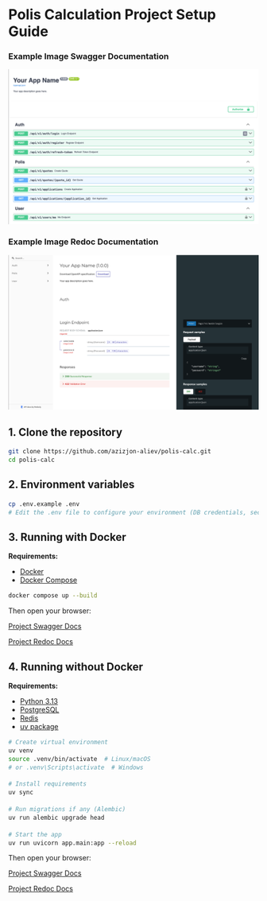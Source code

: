 # Polis Calculation Project Setup Guide


### Example Image Swagger Documentation

![Swagger Docs](docs/images/swagger.png)

### Example Image Redoc Documentation

![Redoc Docs](docs/images/redoc.png)


## 1. Clone the repository

```bash
git clone https://github.com/azizjon-aliev/polis-calc.git
cd polis-calc
```

## 2. Environment variables

```bash
cp .env.example .env
# Edit the .env file to configure your environment (DB credentials, secret keys, etc.)
```

## 3. Running with Docker

**Requirements:**

* [Docker](https://docs.docker.com/)
* [Docker Compose](https://docs.docker.com/compose/)

```bash
docker compose up --build
```

Then open your browser:

[Project Swagger Docs](http://0.0.0.0:8000/docs)

[Project Redoc Docs](http://0.0.0.0:8000/redoc)

## 4. Running without Docker

**Requirements:**

* [Python 3.13](https://www.python.org/downloads/release/python-3130/)
* [PostgreSQL](https://www.postgresql.org/docs/)
* [Redis](https://redis.io/docs/latest/)
* [uv package](https://docs.astral.sh/uv/)

```bash
# Create virtual environment
uv venv
source .venv/bin/activate  # Linux/macOS
# or .venv\Scripts\activate  # Windows

# Install requirements
uv sync

# Run migrations if any (Alembic)
uv run alembic upgrade head

# Start the app
uv run uvicorn app.main:app --reload
```

Then open your browser:

[Project Swagger Docs](http://127.0.0.1:8000/docs)

[Project Redoc Docs](http://127.0.0.1:8000/redoc)


